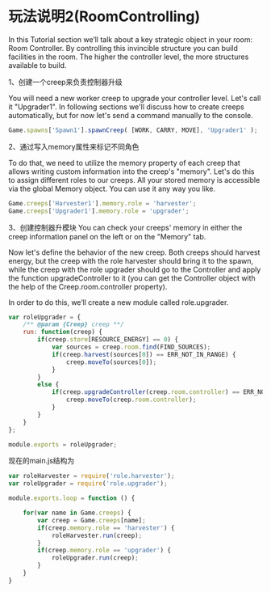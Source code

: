# 玩法说明2(RoomControlling)
In this Tutorial section we’ll talk about a key strategic object in your room: Room Controller. By controlling this invincible structure you can build facilities in the room. The higher the controller level, the more structures available to build.

1、创建一个creep来负责控制器升级

You will need a new worker creep to upgrade your controller level. Let's call it "Upgrader1". In following sections we'll discuss how to create creeps automatically, but for now let's send a command manually to the console.
```js
Game.spawns['Spawn1'].spawnCreep( [WORK, CARRY, MOVE], 'Upgrader1' );
```
2、通过写入memory属性来标记不同角色

To do that, we need to utilize the memory property of each creep that allows writing custom information into the creep's "memory". Let's do this to assign different roles to our creeps.
All your stored memory is accessible via the global Memory object. You can use it any way you like.
```js
Game.creeps['Harvester1'].memory.role = 'harvester';
Game.creeps['Upgrader1'].memory.role = 'upgrader';
```
3、创建控制器升模块
You can check your creeps' memory in either the creep information panel on the left or on the "Memory" tab.

Now let's define the behavior of the new creep. Both creeps should harvest energy, but the creep with the role harvester should bring it to the spawn, while the creep with the role upgrader should go to the Controller and apply the function upgradeController to it (you can get the Controller object with the help of the Creep.room.controller property).

In order to do this, we’ll create a new module called role.upgrader.
```js
var roleUpgrader = {
    /** @param {Creep} creep **/
    run: function(creep) {
	    if(creep.store[RESOURCE_ENERGY] == 0) {
            var sources = creep.room.find(FIND_SOURCES);
            if(creep.harvest(sources[0]) == ERR_NOT_IN_RANGE) {
                creep.moveTo(sources[0]);
            }
        }
        else {
            if(creep.upgradeController(creep.room.controller) == ERR_NOT_IN_RANGE) {
                creep.moveTo(creep.room.controller);
            }
        }
	}
};

module.exports = roleUpgrader;
```
现在的main.js结构为
```js
var roleHarvester = require('role.harvester');
var roleUpgrader = require('role.upgrader');

module.exports.loop = function () {

    for(var name in Game.creeps) {
        var creep = Game.creeps[name];
        if(creep.memory.role == 'harvester') {
            roleHarvester.run(creep);
        }
        if(creep.memory.role == 'upgrader') {
            roleUpgrader.run(creep);
        }
    }
}
```
